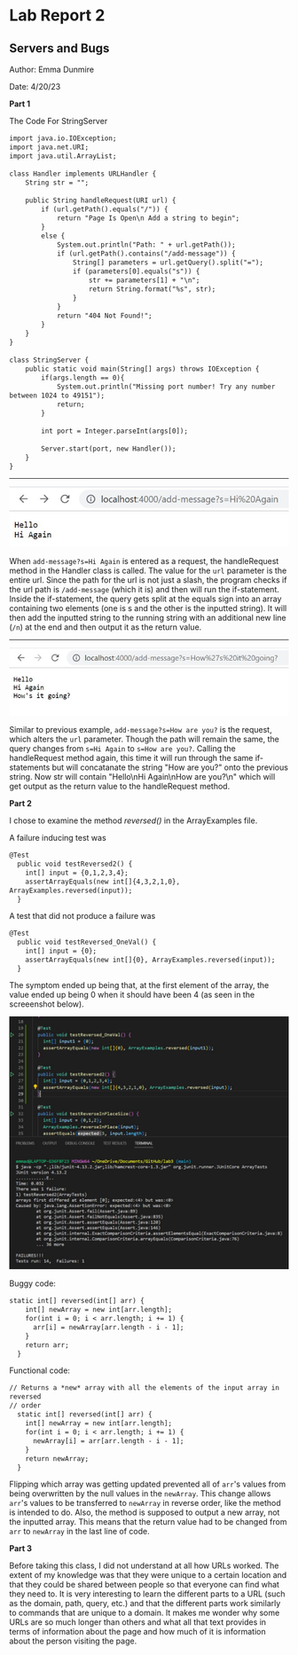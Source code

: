 # Lab Report 2 #

## Servers and Bugs ##

Author: Emma Dunmire

Date: 4/20/23

**Part 1**

The Code For StringServer
```
import java.io.IOException;
import java.net.URI;
import java.util.ArrayList;

class Handler implements URLHandler {
    String str = "";

    public String handleRequest(URI url) {
        if (url.getPath().equals("/")) {
            return "Page Is Open\n Add a string to begin";
        }
        else {
            System.out.println("Path: " + url.getPath());
            if (url.getPath().contains("/add-message")) {
                String[] parameters = url.getQuery().split("=");
                if (parameters[0].equals("s")) {
                    str += parameters[1] + "\n";
                    return String.format("%s", str);
                }
            }
            return "404 Not Found!";
        }
    }
}

class StringServer {
    public static void main(String[] args) throws IOException {
        if(args.length == 0){
            System.out.println("Missing port number! Try any number between 1024 to 49151");
            return;
        }

        int port = Integer.parseInt(args[0]);

        Server.start(port, new Handler());
    }
}
```

---

![Screenshot 1](lab2_p1command1.jpg)

When `add-message?s=Hi Again` is entered as a request, the handleRequest method in the Handler class is called. The value for the `url` parameter is the entire url.
Since the path for the url is not just a slash, the program checks if the url path is `/add-message` (which it is) and then will run the if-statement. Inside the if-statement,
the query gets split at the equals sign into an array containing two elements (one is s and the other is the inputted string). It will then add the inputted string to the
running string with an additional new line (`/n`) at the end and then output it as the return value.

---

![Screenshot 2](lab2_p1command2.jpg)

Similar to previous example, `add-message?s=How are you?` is the request, which alters the `url` parameter. Though the path will remain the same, the query changes from `s=Hi Again`
to `s=How are you?`. Calling the handleRequest method again, this time it will run through the same if-statements but will concatanate the string "How are you?" onto the previous
string. Now str will contain "Hello\nHi Again\nHow are you?\n" which will get output as the return value to the handleRequest method.

**Part 2**

I chose to examine the method *reversed()* in the ArrayExamples file.

A failure inducing test was

```
@Test
  public void testReversed2() {
    int[] input = {0,1,2,3,4};
    assertArrayEquals(new int[]{4,3,2,1,0}, ArrayExamples.reversed(input));
  }
```

A test that did not produce a failure was

```
@Test
  public void testReversed_OneVal() {
    int[] input = {0};
    assertArrayEquals(new int[]{0}, ArrayExamples.reversed(input));
  }
```

The symptom ended up being that, at the first element of the array, the value ended up being 0 when it should have been 4 (as seen in the screeenshot below).

![Screenshot 3](lab2_p2testfailure.jpg)

Buggy code:

```
static int[] reversed(int[] arr) {
    int[] newArray = new int[arr.length];
    for(int i = 0; i < arr.length; i += 1) {
      arr[i] = newArray[arr.length - i - 1];
    }
    return arr;
  }
```

Functional code:

```
// Returns a *new* array with all the elements of the input array in reversed
// order
  static int[] reversed(int[] arr) {
    int[] newArray = new int[arr.length];
    for(int i = 0; i < arr.length; i += 1) {
      newArray[i] = arr[arr.length - i - 1];
    }
    return newArray;
  }
```

Flipping which array was getting updated prevented all of `arr`'s values from being overwritten by the null values in the `newArray`. This change allows `arr`'s values to be transferred to `newArray` in reverse order, like the method is intended to do. Also, the method is supposed to output a new array, not the inputted array. This means that the return value had to be changed from `arr` to `newArray` in the last line of code.

**Part 3**

Before taking this class, I did not understand at all how URLs worked. The extent of my knowledge was that they were unique to a certain location and that they could be shared between people so that everyone can find what they need to. It is very interesting to learn the different parts to a URL (such as the domain, path, query, etc.) and that the different parts work similarly to commands that are unique to a domain. It makes me wonder why some URLs are so much longer than others and what all that text provides in terms of information about the page and how much of it is information about the person visiting the page.
